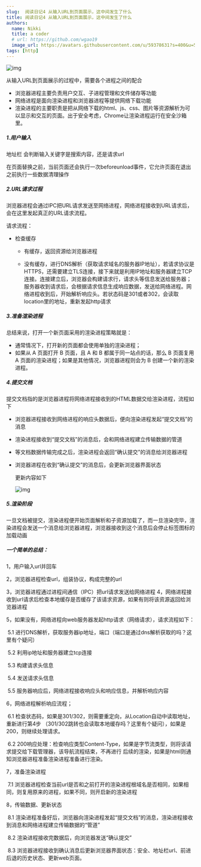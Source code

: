 ```yaml
---
slug:  阅读日记4 从输入URL到页面展示，这中间发生了什么
title: 阅读日记4 从输入URL到页面展示，这中间发生了什么
authors:
  name: Nikki
  title: a coder
  # url: https://github.com/wgao19
  image_url: https://avatars.githubusercontent.com/u/59378631?s=400&u=5c50f7a8cf81217122611fb72484a0288d90a739&v=4
tags: [http]
---
```

![img](https://static001.geekbang.org/resource/image/92/5d/92d73c75308e50d5c06ad44612bcb45d.png)

从输入URL到页面展示的过程中，需要各个进程之间的配合

- 浏览器进程主要负责用户交互、子进程管理和文件储存等功能
- 网络进程是面向渲染进程和浏览器进程等提供网络下载功能
- 渲染进程的主要职责是把从网络下载的html、js、css、图片等资源解析为可以显示和交互的页面。出于安全考虑，Chrome让渲染进程运行在安全沙箱里。

##### 1.用户输入

地址栏 会判断输入关键字是搜索内容，还是请求url

在页面替换之前，当前页面还会执行一次beforeunload事件，它允许页面在退出之前执行一些数据清理操作

##### 2.URL请求过程

浏览器进程会通过IPC把URL请求发送至网络进程，网络进程接收到URL请求后，会在这里发起真正的URL请求流程。

请求流程：

- 检查缓存

  - 有缓存，返回资源给浏览器进程

  - 没有缓存，进行DNS解析（获取请求域名的服务器IP地址），若请求协议是HTTPS，还需要建立TLS连接，接下来就是利用IP地址和服务器建立TCP连接。连接建立后，浏览器会构建请求行，请求头等信息发送给服务器；服务器收到请求后，会根据请求信息生成响应数据，发送给网络进程。网络进程收到后，开始解析响应头。若状态码是301或者302，会读取location里的地址，重新发起http请求

##### 3.准备渲染进程

总结来说，打开一个新页面采用的渲染进程策略就是：

- 通常情况下，打开新的页面都会使用单独的渲染进程；
- 如果从 A 页面打开 B 页面，且 A 和 B 都属于同一站点的话，那么 B 页面复用 A 页面的渲染进程；如果是其他情况，浏览器进程则会为 B 创建一个新的渲染进程。

##### 4.提交文档

提交文档指的是浏览器进程将网络进程接收到的HTML数据交给渲染进程，流程如下

- 浏览器进程接收到网络进程的响应头数据后，便向渲染进程发起“提交文档”的消息

- 渲染进程接收到“提交文档”的消息后，会和网络进程建立传输数据的管道

- 等文档数据传输完成之后，渲染进程会返回“确认提交”的消息给浏览器进程

- 浏览器进程在收到“确认提交”的消息后，会更新浏览器界面状态

  更新内容如下

  ![img](https://static001.geekbang.org/resource/image/d3/b8/d3c5a6188b09b5b57af439005ae7dfb8.png)

##### 5.渲染阶段

一旦文档被提交，渲染进程便开始页面解析和子资源加载了，而一旦渲染完毕，渲染进程会发送一个消息给浏览器进程，浏览器接收到这个消息后会停止标签图标的加载动画



##### 一个简单的总结：

1，用户输入url并回车   

2，浏览器进程检查url，组装协议，构成完整的url    

3，浏览器进程通过进程间通信（IPC）把url请求发送给网络进程  4，网络进程接收到url请求后检查本地缓存是否缓存了该请求资源，如果有则将该资源返回给浏览器进程    

5，如果没有，网络进程向web服务器发起http请求（网络请求），请求流程如下：        

​	5.1 进行DNS解析，获取服务器ip地址，端口（端口是通过dns解析获取的吗？这里有个疑问）        

​	5.2 利用ip地址和服务器建立tcp连接        

​	5.3 构建请求头信息        

​	5.4 发送请求头信息       

​	5.5 服务器响应后，网络进程接收响应头和响应信息，并解析响应内容    

6，网络进程解析响应流程；        

​	6.1 检查状态码，如果是301/302，则需要重定向，从Location自动中读取地址，重新进行第4步 （301/302跳转也会读取本地缓存吗？这里有个疑问），如果是200，则继续处理请求。        

​	6.2 200响应处理：检查响应类型Content-Type，如果是字节流类型，则将该请求提交给下载管理器，该导航流程结束，不再进行            后续的渲染，如果是html则通知浏览器进程准备渲染进程准备进行渲染。    

7，准备渲染进程        

​	7.1 浏览器进程检查当前url是否和之前打开的渲染进程根域名是否相同，如果相同，则复用原来的进程，如果不同，则开启新的渲染进程    

8，传输数据、更新状态       

​	8.1 渲染进程准备好后，浏览器向渲染进程发起“提交文档”的消息，渲染进程接收到消息和网络进程建立传输数据的“管道”        

​	8.2 渲染进程接收完数据后，向浏览器发送“确认提交”        

​	8.3 浏览器进程接收到确认消息后更新浏览器界面状态：安全、地址栏url、前进后退的历史状态、更新web页面。
